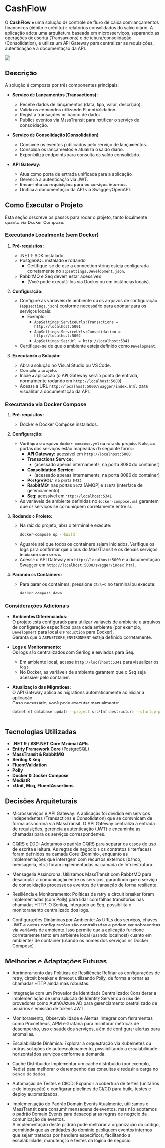 # CashFlow
O **CashFlow** é uma solução de controle de fluxo de caixa com lançamentos financeiros (débito e crédito) e relatórios consolidados do saldo diário. A aplicação adota uma arquitetura baseada em microsserviços, separando as operações de escrita (Transactions) e de leitura/consolidação (Consolidation), e utiliza um API Gateway para centralizar as requisições, autenticação e a documentação da API.

![](diagrama.png)

## Descrição

A solução é composta por três componentes principais:

- **Serviço de Lançamentos (Transactions):**
  - Recebe dados de lançamentos (data, tipo, valor, descrição).
  - Valida os comandos utilizando FluentValidation.
  - Registra transações no banco de dados.
  - Publica eventos via MassTransit para notificar o serviço de consolidação.

- **Serviço de Consolidação (Consolidation):**
  - Consome os eventos publicados pelo serviço de lançamentos.
  - Consolida os lançamentos e atualiza o saldo diário.
  - Exponibiliza endpoints para consulta do saldo consolidado.
        
- **API Gateway:**
  - Atua como porta de entrada unificada para a aplicação.
  - Gerencia a autenticação via JWT.
  - Encaminha as requisições para os serviços internos.
  - Unifica a documentação da API via Swagger/OpenAPI.

## Como Executar o Projeto

Esta seção descreve os passos para rodar o projeto, tanto localmente quanto via Docker Compose.

### Executando Localmente (sem Docker)

1. **Pré-requisitos:**
    - .NET 9 SDK instalado.
    - PostgreSQL instalado e rodando  
      - Certifique-se de que a connection string esteja configurada corretamente no `appsettings.Development.json`.
    - RabbitMQ e Seq devem estar acessíveis  
      - (Você pode executá-los via Docker ou em instâncias locais).

2. **Configuração:**
    - Configure as variáveis de ambiente ou os arquivos de configuração (`appsettings.json`) conforme necessário para apontar para os serviços locais:
        - Exemplo:
            - `AppSettings:ServiceUrls:Transactions = http://localhost:5001`
            - `AppSettings:ServiceUrls:Consolidation = http://localhost:5002`
            - `AppSettings:Seq:Url = http://localhost:5341`
    - Certifique-se de que o ambiente esteja definido como `Development`.

3. **Executando a Solução:**
    - Abra a solução no Visual Studio ou VS Code.
    - Compile o projeto.
    - Inicie a aplicação (o API Gateway será o ponto de entrada, normalmente rodando em `http://localhost:5000`).
    - Acesse a URL `http://localhost:5000/swagger/index.html` para visualizar a documentação da API.

### Executando via Docker Compose

1. **Pré-requisitos:**
    - Docker e Docker Compose instalados.

2. **Configuração:**
    - Verifique o arquivo `docker-compose.yml` na raiz do projeto. Nele, as portas dos serviços estão mapeadas da seguinte forma:
        - **API Gateway:** acessível em `http://localhost:5000`
        - **Transactions Service:** 
          - (acessado apenas internamente, na porta 8080 do container)
        - **Consolidation Service:**
          - (acessado apenas internamente, na porta 8080 do container)
        - **PostgreSQL:** na porta `5432`
        - **RabbitMQ:** nas portas `5672` (AMQP) e `15672` (interface de gerenciamento)
        - **Seq:** acessível em `http://localhost:5341`
    - As variáveis de ambiente definidas no `docker-compose.yml` garantem que os serviços se comuniquem corretamente entre si.

3. **Rodando o Projeto:**
    - Na raiz do projeto, abra o terminal e execute:
      ```bash
      docker-compose up --build
      ```
    - Aguarde até que todos os containers sejam iniciados. Verifique os logs para confirmar que o bus do MassTransit e os demais serviços iniciaram sem erros.
    - Acesse o API Gateway em `http://localhost:5000` e a documentação Swagger em `http://localhost:5000/swagger/index.html`.

4. **Parando os Containers:**
    - Para parar os containers, pressione `Ctrl+C` no terminal ou execute:
      ```bash
      docker-compose down
      ```
### Considerações Adicionais

- **Ambientes Diferenciados:**  
  O projeto está configurado para utilizar variáveis de ambiente e arquivos de configuração específicos para cada ambiente (por exemplo, `Development` para local e `Production` para Docker).  
  Garanta que o `ASPNETCORE_ENVIRONMENT` esteja definido corretamente.

- **Logs e Monitoramento:**  
  Os logs são centralizados com Serilog e enviados para Seq.  
  - Em ambiente local, acesse `http://localhost:5341` para visualizar os logs.  
  - No Docker, as variáveis de ambiente garantem que o Seq seja acessível pelo container.

- **Atualização das Migrations:**  
  O API Gateway aplica as migrations automaticamente ao iniciar a aplicação.  
  Caso necessário, você pode executar manualmente:
  ```bash
  dotnet ef database update --project src/Infraestructure --startup-project src/CashFlow.Transactions
        
## Tecnologias Utilizadas

- **.NET 9 / ASP.NET Core Minimal APIs**
- **Entity Framework Core** (PostgreSQL)
- **MassTransit & RabbitMQ**
- **Serilog & Seq**
- **FluentValidation**
- **Polly**
- **Docker & Docker Compose**
- **MediatR**
- **xUnit, Moq, FluentAssertions**

## Decisões Arquiteturais

* Microsserviços e API Gateway:
A aplicação foi dividida em serviços independentes (Transactions e Consolidation) que se comunicam de forma assíncrona via MassTransit. O API Gateway centraliza a entrada de requisições, gerencia a autenticação (JWT) e encaminha as chamadas para os serviços correspondentes.

* CQRS e DDD:
Adotamos o padrão CQRS para separar os casos de uso de escrita e leitura. As regras de negócio e os contratos (interfaces) foram definidos na camada Core (Domínio), enquanto as implementações que interagem com recursos externos (banco, mensageria, etc.) foram implementadas na camada de Infraestrutura.

* Mensageria Assíncrona:
Utilizamos MassTransit com RabbitMQ para desacoplar a comunicação entre os serviços, garantindo que o serviço de consolidação processe os eventos de transação de forma resiliente.

* Resiliência e Monitoramento:
Políticas de retry e circuit breaker foram implementadas (com Polly) para lidar com falhas transitórias nas chamadas HTTP. O Serilog, integrado ao Seq, possibilita o monitoramento centralizado dos logs.

* Configurações Dinâmicas por Ambiente:
As URLs dos serviços, chaves JWT e outras configurações são centralizadas e podem ser sobrescritas via variáveis de ambiente. Isso permite que a aplicação funcione corretamente tanto em ambiente local (usando localhost) quanto em ambientes de container (usando os nomes dos serviços no Docker Compose).

## Melhorias e Adaptações Futuras

* Aprimoramento das Políticas de Resiliência:
Refinar as configurações de retry, circuit breaker e timeout utilizando Polly, de forma a tornar as chamadas HTTP ainda mais robustas.

* Integração com um Provedor de Identidade Centralizado:
Considerar a implementação de uma solução de Identity Server ou o uso de provedores como Auth0/Azure AD para gerenciamento centralizado de usuários e emissão de tokens JWT.

* Monitoramento, Observabilidade e Alertas:
Integrar com ferramentas como Prometheus, APM e Grafana para monitorar métricas de desempenho, uso e saúde dos serviços, além de configurar alertas para anomalias.

* Escalabilidade Dinâmica:
Explorar a orquestração via Kubernetes ou outras soluções de autoescalonamento, possibilitando a escalabilidade horizontal dos serviços conforme a demanda.

* Cache Distribuído:
Implementar um cache distribuído (por exemplo, Redis) para melhorar o desempenho das consultas e reduzir a carga no banco de dados.

* Automação de Testes e CI/CD:
Expandir a cobertura de testes (unitários e de integração) e configurar pipelines de CI/CD para build, testes e deploy automatizados.

* Implementação do Padrão Domain Events
  Atualmente, utilizamos o MassTransit para consumir mensagens de eventos, mas não adotamos o padrão Domain Events para desacoplar as regras de negócio da comunicação de eventos.  
  A implementação deste padrão pode melhorar a organização do código, permitindo que as entidades do domínio publiquem eventos internos que sejam tratados por handlers específicos, facilitando a escalabilidade, manutenção e testes da lógica de negócio.
